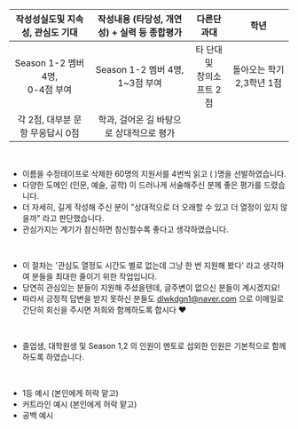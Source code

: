 | 작성성실도및 지속성, 관심도 기대 | 작성내용 (타당성, 개연성) + 실력 등 종합평가 | 다른단과대 | 학년 |
|:-------------------------------:|:-------------------------------------------:|:----------:|:----:|
| Season 1-2 멤버 4명,<br> 0-4점 부여 | Season 1-2 멤버 4명,<br> 1~3점 부여      |타 단대 및 <br> 창의소프트 2점| 돌아오는 학기 2,3학년 1점|
| 각 2점, 대부분 문항 무응답시 0점 | 학과, 걸어온 길 바탕으로 상대적으로 평가 | | |

<br>

- 이름을 수정테이프로 삭제한 60명의 지원서를 4번씩 읽고 ( )명을 선발하였습니다.
- 다양한 도메인 (인문, 예술, 공학) 이 드러나게 서술해주신 분께 좋은 평가를 드렸습니다.
- 더 자세히, 길게 작성해 주신 분이 "상대적으로 더 오래할 수 있고 더 열정이 있지 않을까" 라고 판단했습니다.
- 관심가지는 계기가 참신하면 참신할수록 좋다고 생각하였습니다.

<br>

- 이 절차는 '관심도 열정도 시간도 별로 없는데 그냥 한 번 지원해 봤다' 라고 생각하여 분들을 최대한 줄이기 위한 작업입니다.
- 당연히 관심있는 분들이 지원해 주셨을텐데, 글주변이 없으신 분들이 계시겠지요!
- 따라서 긍정적 답변을 받지 못하신 분들도 dlwkdgn1@naver.com 으로 이메일로 간단히 회신을 주시면 저희와 함께하도록 합시다 ♥

<br>

- 졸업생, 대학원생 및 Season 1,2 의 인원이 멘토로 섭외한 인원은 기본적으로 함께하도록 하였습니다.

<br>

- 1등 예시 (본인에게 허락 맡고)
- 커트라인 예시 (본인에게 허락 맡고)
- 공백 예시
